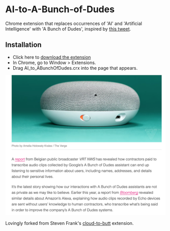 AI-to-A-Bunch-of-Dudes
=============
Chrome extension that replaces occurrences of 'AI' and 'Artificial Intelligence' with 'A Bunch of Dudes', inspired by [this tweet](https://twitter.com/xuhulk/status/1149341407590719488).

Installation
------------
- Click here to [download the extension](https://github.com/joeyyang/AI-to-A-Bunch-Of-Dudes/blob/master/AI_to_ABunchOfDudes.crx?raw=true)
- In Chrome, go to Window > Extensions.  
- Drag AI_to_ABunchOfDudes.crx into the page that appears.


![](example.png)

Lovingly forked from Steven Frank's [cloud-to-butt](https://github.com/panicsteve/cloud-to-butt) extension.


